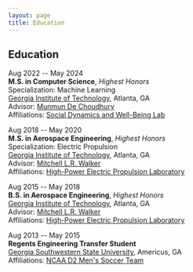 ```yaml
---
layout: page
title: Education
---
```


## Education

Aug 2022 -- May 2024 \
**M.S. in Computer Science**, *Highest Honors* \
Specialization: Machine Learning \
[Georgia Institute of Technology](https://www.gatech.edu/), Atlanta, GA \
Advisor: [Munmun De Choudhury](http://www.munmund.net/index.html) \
Affiliations: [Social Dynamics and Well-Being Lab](https://socweb.cc.gatech.edu/)

Aug 2018 -- May 2020 \
**M.S. in Aerospace Engineering**, *Highest Honors* \
Specialization: Electric Propulsion \
[Georgia Institute of Technology](https://www.gatech.edu/), Atlanta, GA \
Advisor: [Mitchell L.R. Walker](https://mwalker.gatech.edu/) \
Affiliations: [High-Power Electric Propulsion Laboratory](https://hpepl.ae.gatech.edu/)

Aug 2015 -- May 2018 \
**B.S. in Aerospace Engineering**, *Highest Honors* \
[Georgia Institute of Technology](https://www.gatech.edu/), Atlanta, GA \
Advisor: [Mitchell L.R. Walker](https://mwalker.gatech.edu/) \
Affiliations: [High-Power Electric Propulsion Laboratory](https://hpepl.ae.gatech.edu/)

Aug 2013 -- May 2015 \
**Regents Engineering Transfer Student** \
[Georgia Southwestern State University](https://www.gsw.edu/), Americus, GA \
Affiliations: [NCAA D2 Men's Soccer Team](https://www.gswcanes.com/sports/msoc/2015-16/bios/gomez_david_em6a?view=bio)